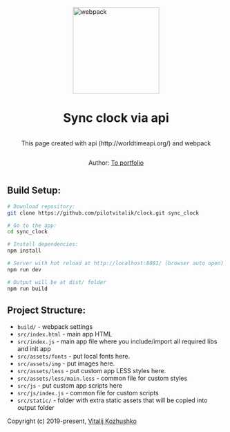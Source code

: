 <div style="display: flex; flex-direction: column; align-items: center">
  <img width="200" height="200" src="https://webpack.js.org/assets/icon-square-big.svg" alt="webpack">
  <h1>Sync clock via api</h1>
  <p>
    This page created with api (http://worldtimeapi.org/) and webpack
  </p>
  <p>Author: <a href="https://portfolio-vitaliy.ru/" target="_blank">To portfolio</a>
</div>


## Build Setup:

``` bash
# Download repository:
git clone https://github.com/pilotvitalik/clock.git sync_clock

# Go to the app:
cd sync_clock

# Install dependencies:
npm install

# Server with hot reload at http://localhost:8081/ (browser auto open)
npm run dev

# Output will be at dist/ folder
npm run build
```

## Project Structure:

* `build/` - webpack settings
* `src/index.html` - main app HTML
* `src/index.js` - main app file where you include/import all required libs and init app
* `src/assets/fonts` - put local fonts here.
* `src/assets/img` - put images here.
* `src/assets/less` - put custom app LESS styles here.
* `src/assets/less/main.less` - common file for custom styles
* `src/js` - put custom app scripts here
* `src/js/index.js` - common file for custom scripts
* `src/static/` - folder with extra static assets that will be copied into output folder

Copyright (c) 2019-present, [Vitalij Kozhushko](https://github.com/pilotvitalik)
